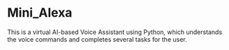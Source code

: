 # Mini_Alexa
This is a virtual AI-based Voice Assistant using Python, which understands the voice commands and completes several tasks for the user.
